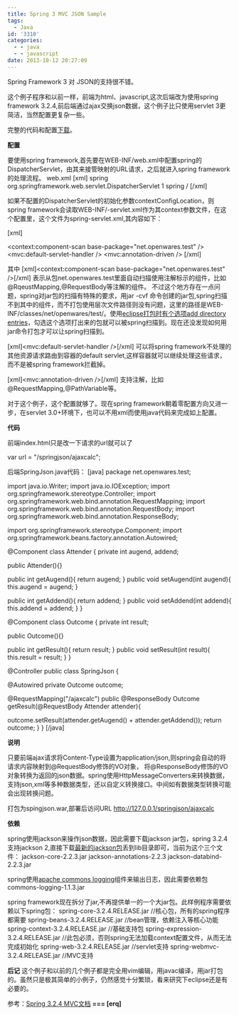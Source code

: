```yaml
---
title: Spring 3 MVC JSON Sample
tags:
  - Java
id: '3310'
categories:
  - - java
  - - javascript
date: 2013-10-12 20:27:09
---
```


Spring Framework 3 对 JSON的支持很不错。
<!-- more -->
这个例子程序和以前一样，前端为html、javascript,这次后端改为使用spring framework 3.2.4,前后端通过ajax交换json数据，这个例子比只使用servlet 3更简洁，当然配置更复杂一些。

完整的代码和配置[下载](/downloads/springjson.war)。

**配置**

要使用spring framework,首先要在WEB-INF/web.xml中配置spring的DispatcherServlet，由其来接管映射的URL请求，之后就进入spring framework的处理流程。
web.xml
\[xml\]
 <servlet>
 <servlet-name>spring</servlet-name>
 <servlet-class>org.springframework.web.servlet.DispatcherServlet</servlet-class>
 <load-on-startup>1</load-on-startup>
 </servlet>
 <servlet-mapping>
 <servlet-name>spring</servlet-name>
 <url-pattern>/</url-pattern>
 </servlet-mapping>
\[/xml\]

如果不配置的DispatcherServlet的初始化参数contextConfigLocation，则spring framework会读取WEB-INF/<servlet-name>-servlet.xml作为其context参数文件，在这个配置里，这个文件为spring-servlet.xml,其内容如下：

\[xml\]
<?xml version="1.0" encoding="UTF-8"?>
<beans xmlns="http://www.springframework.org/schema/beans"
 xmlns:xsi="http://www.w3.org/2001/XMLSchema-instance"
 xmlns:p="http://www.springframework.org/schema/p"
 xmlns:context="http://www.springframework.org/schema/context"
 xmlns:mvc="http://www.springframework.org/schema/mvc"
 xsi:schemaLocation="
 http://www.springframework.org/schema/beans
 http://www.springframework.org/schema/beans/spring-beans.xsd
 http://www.springframework.org/schema/context
 http://www.springframework.org/schema/context/spring-context.xsd
 http://www.springframework.org/schema/mvc
 http://www.springframework.org/schema/mvc/spring-mvc.xsd">

 <context:component-scan base-package="net.openwares.test" />
 <mvc:default-servlet-handler />
 <mvc:annotation-driven />
</beans>
\[/xml\]

其中
\[xml\]<context:component-scan base-package="net.openwares.test" />\[/xml\]
表示从包net.openwares.test里面自动扫描使用注解标示的组件，比如@RqeustMapping,@RequestBody等注解的组件。
不过这个地方存在一点问题，spring对jar包的扫描有特殊的要求，用jar -cvf 命令创建的jar包,spring扫描不到其中的组件，而不打包使用层次文件路径则没有问题，这里的路径是WEB-INF/classes/net/openwares/test/。使用[eclipse打包时有个选项add directory entries](http://kyfxbl.iteye.com/blog/1675368)，勾选这个选项打出来的包就可以被spring扫描到。现在还没发现如何用jar命令打包才可以让spring扫描到。

\[xml\]<mvc:default-servlet-handler />\[/xml\]
可以将spring framework不处理的其他资源请求路由到容器的default servlet,这样容器就可以继续处理这些请求，而不是被spring framework拦截掉。

\[xml\]<mvc:annotation-driven />\[/xml\]
支持注解，比如@RequestMapping,@PathVariable等。

对于这个例子，这个配置就够了。现在spring framework朝着零配置方向又进一步，在servlet 3.0+环境下，也可以不用xml而使用java代码来完成如上配置。

**代码**

前端index.html只是改一下请求的url就可以了

var url = "/springjson/ajaxcalc";


后端SpringJson.java代码：
\[java\]
package net.openwares.test;

import java.io.Writer;
import java.io.IOException;
import org.springframework.stereotype.Controller;
import org.springframework.web.bind.annotation.RequestMapping;
import org.springframework.web.bind.annotation.RequestBody;
import org.springframework.web.bind.annotation.ResponseBody;

import org.springframework.stereotype.Component;
import org.springframework.beans.factory.annotation.Autowired;

@Component
class Attender {
 private int augend, addend;
 
 public Attender(){}

 public int getAugend(){
 return augend;
 }
 public void setAugend(int augend){
 this.augend = augend;
 }

 public int getAddend(){
 return addend;
 }
 public void setAddend(int addend){
 this.addend = addend;
 }
}

@Component
class Outcome {
 private int result;

 public Outcome(){}

 public int getResult(){
 return result;
 }
 public void setResult(int result){
 this.result = result;
 }
}

@Controller
public class SpringJson {

 @Autowired
 private Outcome outcome;

 @RequestMapping("/ajaxcalc")
 public @ResponseBody Outcome getResult(@RequestBody Attender attender){

 outcome.setResult(attender.getAugend() + attender.getAddend());
 return outcome;
 }
}
\[/java\]

**说明**

只要前端ajax请求将Content-Type设置为application/json,则spring会自动的将请求内容映射到@RequestBody修饰的VO对象，
将@ResponseBody修饰的VO对象转换为返回的json数据。spring使用HttpMessageConverters来转换数据，
支持json,xml等多种数据类型，还以自定义转换接口。中间如有数据类型转换可能会出现转换问题。

打包为spingjson.war,部署后访问URL
http://127.0.0.1/springjson/ajaxcalc

**依赖**

spring使用jackson来操作json数据，因此需要下载jackson jar包，spring 3.2.4支持jackson 2,直接下载[最新的jackson包](http://wiki.fasterxml.com/JacksonDownload)丢到lib目录即可，当前为这个三个文件：
jackson-core-2.2.3.jar
jackson-annotations-2.2.3
jackson-databind-2.2.3.jar

spring使用[apache commons logging](http://commons.apache.org/proper/commons-logging/)组件来输出日志，因此需要依赖包
commons-logging-1.1.3.jar

spring framework现在拆分了jar,不再提供单一的一个大jar包。此样例程序需要依赖以下spring包：
spring-core-3.2.4.RELEASE.jar //核心包，所有的spring程序都需要
spring-beans-3.2.4.RELEASE.jar //bean管理，依赖注入等核心功能
spring-context-3.2.4.RELEASE.jar //基础支持包
spring-expression-3.2.4.RELEASE.jar //此包必须，否则spring无法加载context配置文件，从而无法完成初始化
spring-web-3.2.4.RELEASE.jar //servlet支持
spring-webmvc-3.2.4.RELEASE.jar //MVC支持

**后记**
这个例子和以前的几个例子都是完全用vim编辑，用javac编译，用jar打包的。虽然只是极其简单的小例子，仍然感觉十分繁琐，看来研究下eclipse还是有必要的。

参考：[Spring 3.2.4 MVC文档](http://docs.spring.io/spring/docs/3.2.4.RELEASE/spring-framework-reference/html/mvc.html)
 **===
\[erq\]**